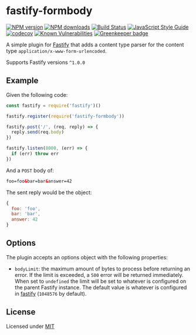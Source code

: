 # fastify-formbody

[![NPM version](https://img.shields.io/npm/v/fastify-formbody.svg?style=flat)](https://www.npmjs.com/package/fastify-formbody)
[![NPM downloads](https://img.shields.io/npm/dm/fastify-formbody.svg?style=flat)](https://www.npmjs.com/package/fastify-formbody)
[![Build Status](https://travis-ci.org/fastify/fastify-formbody.svg?branch=master)](https://travis-ci.org/fastify/fastify-formbody)
[![JavaScript Style Guide](https://img.shields.io/badge/code_style-standard-brightgreen.svg)](https://standardjs.com)
[![codecov](https://codecov.io/gh/fastify/fastify-formbody/branch/master/graph/badge.svg)](https://codecov.io/gh/fastify/fastify-formbody)
[![Known Vulnerabilities](https://snyk.io/test/github/fastify/fastify-formbody/badge.svg)](https://snyk.io/test/github/fastify/fastify-formbody)
[![Greenkeeper badge](https://badges.greenkeeper.io/fastify/fastify-formbody.svg)](https://greenkeeper.io/)

A simple plugin for [Fastify][fastify] that adds a content type parser for
the content type `application/x-www-form-urlencoded`.

Supports Fastify versions `^1.0.0`

[fastify]: https://www.fastify.io/

## Example

Given the following code:

```js
const fastify = require('fastify')()

fastify.register(require('fastify-formbody'))

fastify.post('/', (req, reply) => {
  reply.send(req.body)
})

fastify.listen(8000, (err) => {
  if (err) throw err
})
```

And a `POST` body of:

```html
foo=foo&bar=bar&answer=42
```

The sent reply would be the object:

```js
{
  foo: 'foo',
  bar: 'bar',
  answer: 42
}
```

## Options

The plugin accepts an options object with the following properties:

+ `bodyLimit`: the maximum amount of bytes to process
before returning an error. If the limit is exceeded, a `500` error will be
returned immediately. When set to `undefined` the limit will be set to whatever
is configured on the parent Fastify instance. The default value is
whatever is configured in
[fastify](https://github.com/fastify/fastify/blob/master/docs/Factory.md#bodylimit)
 (`1048576` by default).

## License

Licensed under [MIT](./LICENSE)
